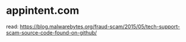 # appintent.com

read: https://blog.malwarebytes.org/fraud-scam/2015/05/tech-support-scam-source-code-found-on-github/
